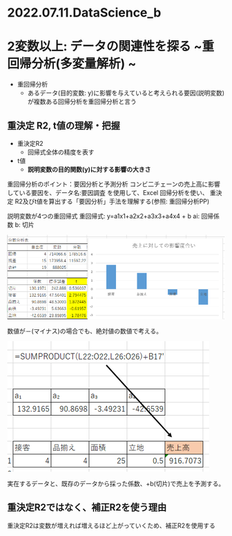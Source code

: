 # 2022.07.11.DataScience_b
# 2変数以上: データの関連性を探る ~重回帰分析(多変量解析) ~
- 重回帰分析
  - あるデータ(目的変数: y)に影響を与えていると考えられる要因(説明変数)が複数ある回帰分析を重回帰分析と言う

## 重決定 R2, t値の理解・把握
- 重決定R2
  - 回帰式全体の精度を表す
- t値
  - **説明変数の目的関数(y)に対する影響の大きさ**

重回帰分析のポイント：要因分析と予測分析
コンビ二チェーンの売上高に影響している要因を、データ名:要因調査 を使用して、Excel 回帰分析を使い、
重決定 R2及びt値を算出する「要因分析」手法を理解する(参照: 重回帰分析PP)


説明変数が4つの重回帰式
重回帰式: y=a1x1+a2x2+a3x3+a4x4 + b
ai: 回帰係数
b: 切片


![picture 1](../../../images/76436e9e7d4d6ba65758bb02c9b2e7098a7ea3b23079f1161dc0f887ac79ba0e.png)

数値が－(マイナス)の場合でも、絶対値の数値で考える。

![picture 2](../../../images/9f1076c25725544836b6ea0f6e95828caaa1fcb19961202a5e0ab21b36f2e9df.png)

実在するデータと、既存のデータから採った係数、+b(切片)で売上を予測する。


## 重決定R2ではなく、補正R2を使う理由
重決定R2は変数が増えれば増えるほど上がっていくため、補正R2を使用する
